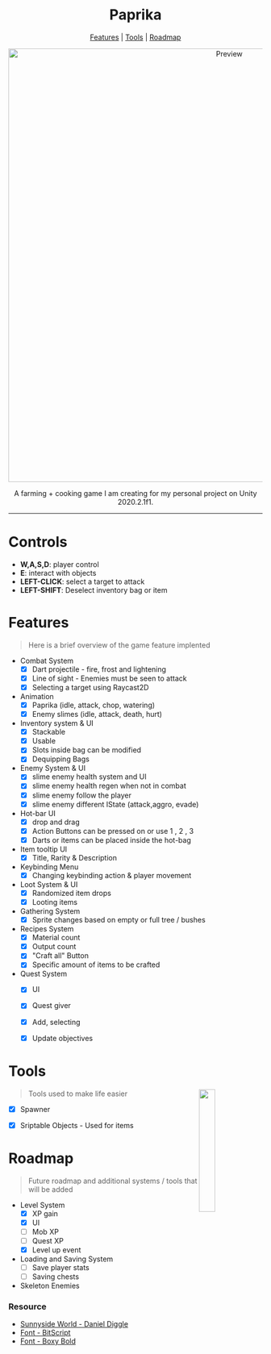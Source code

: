 <h1 align="center">Paprika</h1>
  
<p align="center">
  <a href="#features">Features</a> |
  <a href="#tools">Tools</a> |
  <a href="#roadmap">Roadmap</a>
</p>

<p align="center">
  <img alt="Preview" width="860" alt="preview" src="https://user-images.githubusercontent.com/26191487/109257610-85fb4900-77c6-11eb-8691-f9d22cc30f35.gif">
<p align="center">

<p align="center">A farming + cooking game I am creating for my personal project on Unity 2020.2.1f1.</p>

---

# Controls

* **W,A,S,D**: player control
* **E**: interact with objects
* **LEFT-CLICK**: select a target to attack
* **LEFT-SHIFT**: Deselect inventory bag or item


# Features

> Here is a brief overview of the game feature implented

* Combat System
    - [x] Dart projectile - fire, frost and lightening 
    - [x] Line of sight - Enemies must be seen to attack
    - [x] Selecting a target using Raycast2D

* Animation 
    - [x] Paprika (idle, attack, chop, watering)
    - [x] Enemy slimes (idle, attack, death, hurt)

* Inventory system & UI 
    - [x] Stackable 
    - [x] Usable 
    - [x] Slots inside bag can be modified
    - [x] Dequipping Bags

* Enemy System & UI
    - [x] slime enemy health system and UI
    - [x] slime enemy health regen when not in combat
    - [x] slime enemy follow the player
    - [x] slime enemy different IState (attack,aggro, evade)

* Hot-bar UI 
    - [x] drop and drag
    - [x] Action Buttons can be pressed on or use 1 , 2 , 3
    - [x] Darts or items can be placed inside the hot-bag

* Item tooltip UI
    - [x] Title, Rarity & Description

* Keybinding Menu
    - [x] Changing keybinding action & player movement

* Loot System & UI
    - [x] Randomized item drops
    - [x] Looting items 

* Gathering System
    - [x] Sprite changes based on empty or full tree / bushes

* Recipes System
    - [x] Material count
    - [x] Output count
    - [x] "Craft all" Button
    - [x] Specific amount of items to be crafted

* Quest System
    - [x] UI
    - [x] Quest giver
    - [x] Add, selecting 
    - [x] Update objectives


# Tools 

<img align="right" width="25%"  src="https://user-images.githubusercontent.com/26191487/105654564-44f0db80-5e8c-11eb-9e1d-967ce618c8e1.JPG" ></img>

> Tools used to make life easier

- [x] Spawner
- [x] Sriptable Objects - Used for items


# Roadmap

> Future roadmap and additional systems / tools that will be added

* Level System
    - [x] XP gain
    - [x] UI
    - [ ] Mob XP
    - [ ] Quest XP
    - [x] Level up event

* Loading and Saving System
    - [ ] Save player stats
    - [ ] Saving chests

* Skeleton Enemies


### Resource
* [Sunnyside World - Daniel Diggle](https://itch.store/assets/other/boxy-bold-font/)
* [Font - BitScript](https://opengameart.org/content/bitscript-true-type-font)
* [Font - Boxy Bold](https://itch.store/assets/other/boxy-bold-font/)


